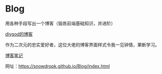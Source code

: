 # Blog
用各种手段写出一个博客（锻炼前端基础知识，并进阶）

[diygod的博客](https://diygod.me/)

作为二次元的忠实爱好者，这位大佬的博客界面样式令我一见钟情，果断学习。

[博客笔记](MyBlog_Note.md)

网址：https://snowdropk.github.io/Blog/index.html
